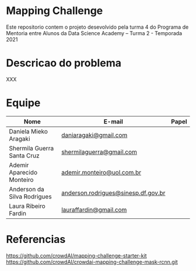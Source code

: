 # Mapping Challenge
Este repositorio contem o projeto desevolvido pela turma 4 do Programa de Mentoria entre Alunos da Data Science Academy – Turma 2 - Temporada 2021

# Descricao do problema
XXX

# Equipe

| Nome                        | E-mail                              | Papel |
|-----------------------------|-------------------------------------|-------|
| Daniela Mieko Aragaki       | daniaragaki@gmail.com               |       |
| Shermila Guerra Santa Cruz  | shermilaguerra@gmail.com            |       |
| Ademir Aparecido Monteiro   | ademir.monteiro@uol.com.br          |       |
| Anderson da Silva Rodrigues | anderson.rodrigues@sinesp.df.gov.br |       |
| Laura Ribeiro Fardin        | lauraffardin@gmail.com              |       |

# Referencias

https://github.com/crowdAI/mapping-challenge-starter-kit
https://github.com/crowdAI/crowdai-mapping-challenge-mask-rcnn.git
